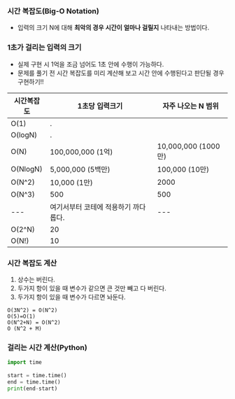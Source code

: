 
### 시간 복잡도(Big-O Notation)
+ 입력의 크기 N에 대해 **최악의 경우 시간이 얼마나 걸릴지** 나타내는 방법이다.

### 1초가 걸리는 입력의 크기
+ 실제 구현 시 1억을 조금 넘어도 1초 안에 수행이 가능하다.
+ 문제를 풀기 전 시간 복잡도를 미리 계산해 보고 시간 안에 수행된다고 판단될 경우 구현하기!!

| 시간복잡도 | 1초당 입력크기                       | 자주 나오는 N 범위  |
| ---------- | ------------------------------------ | ------------------- |
| O(1)       | .                                    |                     |
| O(logN)    | .                                    |                     |
| O(N)       | 100,000,000 (1억)                    | 10,000,000 (1000만) |
| O(NlogN)   | 5,000,000 (5백만)                    | 100,000 (10만)      |
| O(N^2)     | 10,000 (1만)                         | 2000                |
| O(N^3)     | 500                                  | 500                 |
| ---        | 여기서부터 코테에 적용하기 까다롭다. | ---                 |
| O(2^N)     | 20                                   |                     |
| O(N!)      | 10                                   |                     |


### 시간 복잡도 계산
1. 상수는 버린다.
2. 두가지 항이 있을 때 변수가 같으면 큰 것만 빼고 다 버린다.
3. 두가지 항이 있을 때 변수가 다르면 놔둔다.

```
O(3N^2) = O(N^2)
O(5)=O(1)
O(N^2+N) = O(N^2)
O (N^2 + M)
```

### 걸리는 시간 계산(Python)
```python
import time  
  
start = time.time()  
end = time.time()  
print(end-start)
```